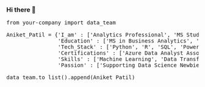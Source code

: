 ### Hi there 👋

<pre>
from your-company import data_team

Aniket_Patil = {'I_am' : ['Analytics Professional', 'MS Student],
                'Education' : ['MS in Business Analytics', 'BE in Computer Engineering'],
                'Tech_Stack' : ['Python', 'R', 'SQL', 'Power BI', 'Tableau', 'AWS', 'Azure'],
                'Certifications' : ['Azure Data Analyst Associate','Azure Data Fundamentals'],
                'Skills' : ['Machine Learning', 'Data Transformation', 'A/B Testing', 'Visualization'],
                'Passion' : ['Supporting Data Science Newbies', 'Product Analytics', 'Formula One']}

data_team.to_list().append(Aniket_Patil)
</pre>

<!--
**aniketcomps/aniketcomps** is a ✨ _special_ ✨ repository because its `README.md` (this file) appears on your GitHub profile.

Here are some ideas to get you started:

- 🔭 I’m currently working on ...
- 🌱 I’m currently learning ...
- 👯 I’m looking to collaborate on ...
- 🤔 I’m looking for help with ...
- 💬 Ask me about ...
- 📫 How to reach me: ...
- 😄 Pronouns: ...
- ⚡ Fun fact: ...
-->
